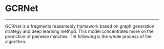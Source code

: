 # GCRNet
***

GCRNet is a fragments reassmebly framework based on graph generation strategy and deep learning method. This model concentrates more on the prediction of pairwise matches. Tht following is the whole process of the algorithim.

